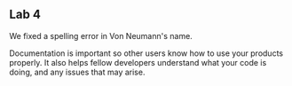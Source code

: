 ## Lab 4

We fixed a spelling error in Von Neumann's name. 

Documentation is important so other users know how to use your products properly. It also helps fellow developers understand what your code is doing, and any issues that may arise. 